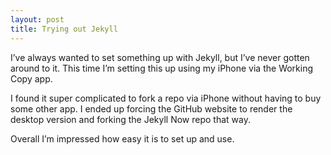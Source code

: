 ```yaml
---
layout: post
title: Trying out Jekyll
---
```


I’ve always wanted to set something up with Jekyll, but I’ve never gotten around to it. This time I’m setting this up using my iPhone via the Working Copy app. 

I found it super complicated to fork a repo via iPhone without having to buy some other app. I ended up forcing the GitHub website to render the desktop version and forking the Jekyll Now repo that way. 

Overall I’m impressed how easy it is to set up and use.